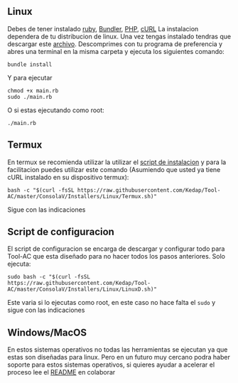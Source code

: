 ## Linux
Debes de tener instalado [ruby](https://www.ruby-lang.org/es/), [Bundler](https://bundler.io/), [PHP](https://www.php.net/), [cURL](https://curl.haxx.se/) La instalacion dependera de tu distribucion de linux. Una vez tengas instalado tendras que descargar este [archivo](https://github.com/Kedap/Tool-AC/releases/download/Beta/Tool-AC_1.1.0-beta.zip).
Descomprimes con tu programa de preferencia y abres una terminal en la misma carpeta y ejecuta los siguientes comando:
```
bundle install
```
Y para ejecutar
```
chmod +x main.rb
sudo ./main.rb
```
O si estas ejecutando como root: 
```
./main.rb 
```
## Termux
En termux se recomienda utilizar la utilizar el [script de instalacion](/ConsolaV/Installers/Linux/Termux.sh)
y para la facilitacion puedes utilizar este comando (Asumiendo que usted ya tiene cURL instalado en su dispositivo termux):
```
bash -c "$(curl -fsSL https://raw.githubusercontent.com/Kedap/Tool-AC/master/ConsolaV/Installers/Linux/Termux.sh)"
```
Sigue con las indicaciones
## Script de configuracion
El script de configuracion se encarga de descargar y configurar todo para Tool-AC que esta 
diseñado para no hacer todos los pasos anteriores.
Solo ejecuta:
```
sudo bash -c "$(curl -fsSL https://raw.githubusercontent.com/Kedap/Tool-AC/master/ConsolaV/Installers/Linux/LinuxD.sh)"
```
Este varia si lo ejecutas como root, en este caso no hace falta el ```sudo``` y sigue con las indicaciones
## Windows/MacOS
En estos sistemas operativos no todas las herramientas se ejecutan ya que estas son diseñadas para linux. Pero en un futuro muy cercano podra haber soporte para estos sistemas operativos, si quieres ayudar a acelerar el proceso lee el [README](/README.md) en colaborar